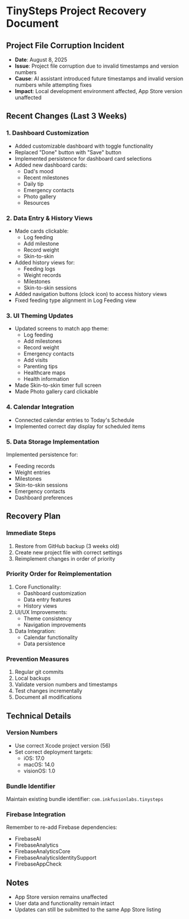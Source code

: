 # TinySteps Project Recovery Document

## Project File Corruption Incident
- **Date**: August 8, 2025
- **Issue**: Project file corruption due to invalid timestamps and version numbers
- **Cause**: AI assistant introduced future timestamps and invalid version numbers while attempting fixes
- **Impact**: Local development environment affected, App Store version unaffected

## Recent Changes (Last 3 Weeks)

### 1. Dashboard Customization
- Added customizable dashboard with toggle functionality
- Replaced "Done" button with "Save" button
- Implemented persistence for dashboard card selections
- Added new dashboard cards:
  - Dad's mood
  - Recent milestones
  - Daily tip
  - Emergency contacts
  - Photo gallery
  - Resources

### 2. Data Entry & History Views
- Made cards clickable:
  - Log feeding
  - Add milestone
  - Record weight
  - Skin-to-skin
- Added history views for:
  - Feeding logs
  - Weight records
  - Milestones
  - Skin-to-skin sessions
- Added navigation buttons (clock icon) to access history views
- Fixed feeding type alignment in Log Feeding view

### 3. UI Theming Updates
- Updated screens to match app theme:
  - Log feeding
  - Add milestones
  - Record weight
  - Emergency contacts
  - Add visits
  - Parenting tips
  - Healthcare maps
  - Health information
- Made Skin-to-skin timer full screen
- Made Photo gallery card clickable

### 4. Calendar Integration
- Connected calendar entries to Today's Schedule
- Implemented correct day display for scheduled items

### 5. Data Storage Implementation
Implemented persistence for:
- Feeding records
- Weight entries
- Milestones
- Skin-to-skin sessions
- Emergency contacts
- Dashboard preferences

## Recovery Plan

### Immediate Steps
1. Restore from GitHub backup (3 weeks old)
2. Create new project file with correct settings
3. Reimplement changes in order of priority

### Priority Order for Reimplementation
1. Core Functionality:
   - Dashboard customization
   - Data entry features
   - History views
2. UI/UX Improvements:
   - Theme consistency
   - Navigation improvements
3. Data Integration:
   - Calendar functionality
   - Data persistence

### Prevention Measures
1. Regular git commits
2. Local backups
3. Validate version numbers and timestamps
4. Test changes incrementally
5. Document all modifications

## Technical Details

### Version Numbers
- Use correct Xcode project version (56)
- Set correct deployment targets:
  - iOS: 17.0
  - macOS: 14.0
  - visionOS: 1.0

### Bundle Identifier
Maintain existing bundle identifier: `com.inkfusionlabs.tinysteps`

### Firebase Integration
Remember to re-add Firebase dependencies:
- FirebaseAI
- FirebaseAnalytics
- FirebaseAnalyticsCore
- FirebaseAnalyticsIdentitySupport
- FirebaseAppCheck

## Notes
- App Store version remains unaffected
- User data and functionality remain intact
- Updates can still be submitted to the same App Store listing


